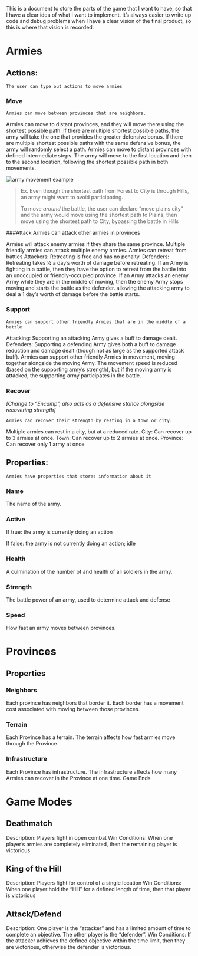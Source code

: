 This is a document to store the parts of the game that I want to have, so that I have a clear idea of what I want to implement. It’s always easier to write up code and debug problems when I have a clear vision of the final product, so this is where that vision is recorded.
# Armies
## Actions:
    The user can type out actions to move armies

### Move

    Armies can move between provinces that are neighbors.

Armies can move to distant provinces, and they will move there using the shortest possible path.
If there are multiple shortest possible paths, the army will take the one that provides the greater defensive bonus.
If there are multiple shortest possible paths with the same defensive bonus, the army will randomly select a path.
Armies can move to distant provinces with defined intermediate steps. The army will move to the first location and then to the second location, 
following the shortest possible path in both movements.

  ![army movement example](C:\Users\alexv\IdeaProjects\Personal\GrandStrategy\design\Army_Movement_Example.jpg)
  > Ex. Even though the shortest path from Forest to City is through Hills, 
  > an army might want to avoid participating. 
  > 
  > To move _around_ the battle, the user can declare “move plains city” 
  > and the army would move using the shortest path to Plains, 
  > then move using the shortest path to City, bypassing the battle in Hills

###Attack
    Armies can attack other armies in provinces

Armies will attack enemy armies if they share the same province.
Multiple friendly armies can attack multiple enemy armies.
Armies can retreat from battles
Attackers: Retreating is free and has no penalty.
Defenders: Retreating takes ½ a day’s worth of damage before retreating.
If an Army is fighting in a battle, then they have the option to retreat from the battle into an unoccupied or friendly-occupied province.
If an Army attacks an enemy Army while they are in the middle of moving, then the enemy Army stops moving and starts the battle as the defender. allowing the attacking army to deal a 1 day’s worth of damage before the battle starts.

### Support
    Armies can support other friendly Armies that are in the middle of a battle

Attacking: Supporting an attacking Army gives a buff to damage dealt.
Defenders: Supporting a defending Army gives both a buff to damage reduction and damage dealt (though not as large as the supported attack buff).
Armies can support other friendly Armies in movement, moving together alongside the moving Army.
The movement speed is reduced (based on the supporting army’s strength), but if the moving army is attacked, the supporting army participates in the battle.

### Recover 
*[Change to “Encamp”, also acts as a defensive stance alongside recovering strength]*

    Armies can recover their strength by resting in a town or city.
Multiple armies can rest in a city, but at a reduced rate.
City: Can recover up to 3 armies at once.
Town: Can recover up to 2 armies at once.
Province: Can recover only 1 army at once

## Properties:
    Armies have properties that stores information about it


### Name
The name of the army. 

### Active 
If true: the army is currently doing an action 

If false: the army is not currently doing an action; idle

### Health
A culmination of the number of and health of all soldiers in the army. 

### Strength
The battle power of an army, used to determine attack and defense

### Speed
How fast an army moves between provinces. 

# Provinces

## Properties

### Neighbors
Each province has neighbors that border it.
Each border has a movement cost associated with moving between those provinces. 

### Terrain
Each Province has a terrain.
The terrain affects how fast armies move through the Province. 

### Infrastructure
Each Province has infrastructure. 
The infrastructure affects how many Armies can recover in the Province at one time. 
Game Ends

# Game Modes
## Deathmatch
Description:
Players fight in open combat
Win Conditions:
When one player’s armies are completely eliminated, then the remaining player is victorious
## King of the Hill
Description:
Players fight for control of a single location
Win Conditions:
When one player hold the “Hill” for a defined length of time, then that player is victorious
## Attack/Defend
Description:
One player is the “attacker” and has a limited amount of time to complete an objective. The other player is the “defender”.
Win Conditions:
If the attacker achieves the defined objective within the time limit, then they are victorious, otherwise the defender is victorious. 
